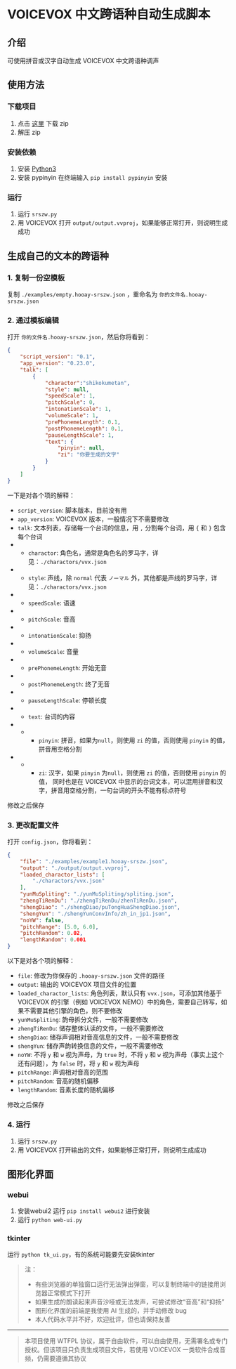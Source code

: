 # VOICEVOX 中文跨语种自动生成脚本

## 介绍
可使用拼音或汉字自动生成 VOICEVOX 中文跨语种调声

## 使用方法
### 下载项目
1. 点击 [这里](https://gitee.com/hooay233/srszw-script/repository/archive/master.zip) 下载 zip
2. 解压 zip
### 安装依赖
1. 安装 [Python3](https://python.org)
2. 安装 pypinyin
在终端输入 `pip install pypinyin` 安装
### 运行
1. 运行 `srszw.py`
2. 用 VOICEVOX 打开 `output/output.vvproj`，如果能够正常打开，则说明生成成功

## 生成自己的文本的跨语种
### 1. 复制一份空模板

复制 `./examples/empty.hooay-srszw.json` ，重命名为 `你的文件名.hooay-srszw.json`

### 2. 通过模板编辑

打开 `你的文件名.hooay-srszw.json`，然后你将看到：
```json
{
	"script_version": "0.1",
	"app_version": "0.23.0",
	"talk": [
		{
			"charactor":"shikokumetan",
			"style": null,
			"speedScale": 1,
			"pitchScale": 0,
			"intonationScale": 1,
			"volumeScale": 1,
			"prePhonemeLength": 0.1,
			"postPhonemeLength": 0.1,
			"pauseLengthScale": 1,
			"text": {
				"pinyin": null,
				"zi": "你要生成的文字"
			}
		}
	]
}
```
一下是对各个项的解释：
- `script_version`: 脚本版本，目前没有用
- `app_version`: VOICEVOX 版本，一般情况下不需要修改
- `talk`: 文本列表，存储每一个台词的信息，用 `,` 分割每个台词，用  `{` 和 `}` 包含每个台词
- - `charactor`: 角色名，通常是角色名的罗马字，详见：`./charactors/vvx.json`
- - `style`: 声线，除 `normal` 代表 `ノーマル` 外，其他都是声线的罗马字，详见：`./charactors/vvx.json`
- - `speedScale`: 语速
- - `pitchScale`: 音高
- - `intonationScale`: 抑扬
- - `volumeScale`: 音量
- - `prePhonemeLength`: 开始无音
- - `postPhonemeLength`: 终了无音
- - `pauseLengthScale`: 停顿长度
- - `text`: 台词的内容
- - - `pinyin`: 拼音，如果为`null`，则使用 `zi` 的值，否则使用 `pinyin` 的值，拼音用空格分割
- - - `zi`: 汉字，如果 `pinyin` 为`null`，则使用 `zi` 的值，否则使用 `pinyin` 的值，
同时也是在 VOICEVOX 中显示的台词文本，可以混用拼音和汉字，拼音用空格分割，一句台词的开头不能有标点符号

修改之后保存

### 3. 更改配置文件

打开 `config.json`，你将看到：
```json
{
	"file": "./examples/example1.hooay-srszw.json",
	"output": "./output/output.vvproj",
	"loaded_charactor_lists": [
		"./charactors/vvx.json"
	],
	"yunMuSpliting": "./yunMuSpliting/spliting.json",
	"zhengTiRenDu": "./zhengTiRenDu/zhenTiRenDu.json",
	"shengDiao": "./shengDiao/puTongHuaShengDiao.json",
	"shengYun": "./shengYunConvInfo/zh_in_jp1.json",
	"noYW": false,
	"pitchRange": [5.0, 6.0],
	"pitchRandom": 0.02,
	"lengthRandom": 0.001
}
```
以下是对各个项的解释：
- `file`: 修改为你保存的 `.hooay-srszw.json` 文件的路径
- `output`: 输出的 VOICEVOX 项目文件的位置
- `loaded_charactor_lists`: 角色列表，默认只有 `vvx.json`，可添加其他基于 VOICEVOX 的引擎（例如 VOICEVOX NEMO）中的角色，需要自己转写，如果不需要其他引擎的角色，则不要修改
- `yunMuSpliting`: 韵母拆分文件，一般不需要修改
- `zhengTiRenDu`: 储存整体认读的文件，一般不需要修改
- `shengDiao`: 储存声调相对音高信息的文件，一般不需要修改
- `shengYun`: 储存声韵转换信息的文件，一般不需要修改
- `noYW`: 不将 `y` 和 `w` 视为声母，为 `true` 时，不将 `y` 和 `w` 视为声母（事实上这个还有问题），为 `false` 时，将 `y` 和 `w` 视为声母
- `pitchRange`: 声调相对音高的范围
- `pitchRandom`: 音高的随机偏移
- `lengthRandom`: 音素长度的随机偏移

修改之后保存

###  4. 运行
1. 运行 `srszw.py`
2. 用 VOICEVOX 打开输出的文件，如果能够正常打开，则说明生成成功

## 图形化界面
### webui
1. 安装webui2
运行 `pip install webui2` 进行安装
2. 运行
`python web-ui.py`

### tkinter
运行 `python tk_ui.py`，有的系统可能要先安装tkinter

> 注：
> - 有些浏览器的单独窗口运行无法弹出弹窗，可以复制终端中的链接用浏览器正常模式下打开
> - 如果生成的朗读起来声音沙哑或无法发声，可尝试修改“音高”和“抑扬”
> - 图形化界面的前端是我使用 AI 生成的，并手动修改 bug
> - 本人代码水平并不好，欢迎批评，但也请保持友善
----------
> 本项目使用 WTFPL 协议，属于自由软件，可以自由使用，无需署名或专门授权。但该项目只负责生成项目文件，若使用 VOICEVOX 一类软件合成音频，仍需要遵循其协议
